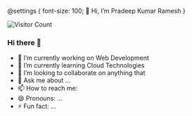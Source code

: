 @settings {
  font-size: 100;
  👋 Hi, I’m Pradeep Kumar Ramesh
 }

![Visitor Count](https://profile-counter.glitch.me/PradeepKumarRamesh/count.svg)




### Hi there 👋



- 🔭 I’m currently working on Web Development
- 🌱 I’m currently learning Cloud Technologies 
- 👯 I’m looking to collaborate on anything that 
- 💬 Ask me about ...
- 📫 How to reach me: 
- 😄 Pronouns: ...
- ⚡ Fun fact: ...

